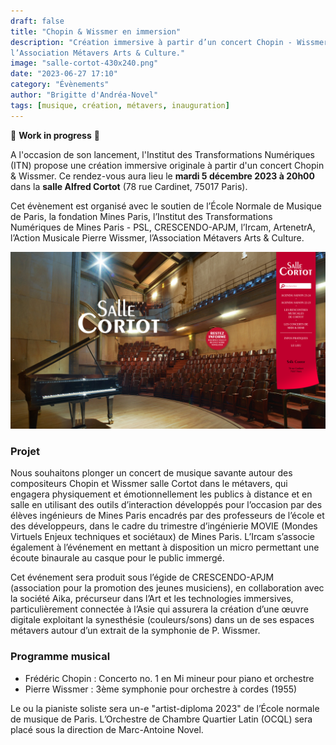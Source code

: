 ```yaml
---
draft: false
title: "Chopin & Wissmer en immersion"
description: "Création immersive à partir d’un concert Chopin - Wissmer, avec le soutien de l’École Normale de Musique de Paris, la fondation Mines Paris, l’Institut des Transformations Numériques de Mines Paris - PSL, CRESCENDO-APJM, l’Ircam, ArtenetrA, l’Action Musicale Pierre Wissmer, 
l’Association Métavers Arts & Culture."
image: "salle-cortot-430x240.png"
date: "2023-06-27 17:10"
category: "Évènements"
author: "Brigitte d'Andréa-Novel"
tags: [musique, création, métavers, inauguration]
---
```


🚧 **Work in progress** 🚧

A l'occasion de son lancement, l'Institut des Transformations Numériques (ITN)
propose une création immersive originale à partir d'un concert Chopin & Wissmer. 
Ce rendez-vous aura lieu le **mardi 5 décembre 2023 à 20h00** dans la **salle Alfred
Cortot** (78 rue Cardinet, 75017 Paris).

Cet évènement est organisé avec
le soutien de l’École Normale de Musique de Paris, la fondation Mines Paris, l’Institut des Transformations Numériques de Mines Paris - PSL, CRESCENDO-APJM, l’Ircam, ArtenetrA, l’Action Musicale Pierre Wissmer, 
l’Association Métavers Arts & Culture.

![](/salle-cortot.png)

### Projet

Nous souhaitons plonger un concert de musique savante autour des compositeurs Chopin et Wissmer salle Cortot dans le métavers, 
qui engagera physiquement et émotionnellement les publics à distance et en salle en utilisant des outils d’interaction développés pour l’occasion par des élèves ingénieurs de Mines Paris encadrés par des professeurs de l’école et des développeurs, dans le cadre du trimestre d’ingénierie MOVIE (Mondes Virtuels Enjeux techniques et sociétaux) de Mines Paris. L’Ircam s’associe également à l’événement en mettant à disposition un micro permettant une écoute binaurale au casque pour le public immergé.

Cet événement sera produit sous l’égide de CRESCENDO-APJM (association pour la promotion des jeunes musiciens), en collaboration avec la société Aika, précurseur dans l’Art et les technologies immersives, particulièrement connectée à l’Asie qui assurera la création d’une œuvre digitale exploitant la synesthésie (couleurs/sons) dans un de ses espaces métavers autour d’un extrait de la symphonie de P. Wissmer. 


### Programme musical

  - Frédéric Chopin : Concerto no. 1 en Mi mineur pour piano et orchestre
  - Pierre Wissmer : 3ème symphonie pour orchestre à cordes (1955)

Le ou la pianiste soliste sera un-e "artist-diploma 2023" de l’École normale de musique de Paris. L’Orchestre de Chambre Quartier Latin (OCQL) sera placé sous 
la direction de Marc-Antoine Novel.
